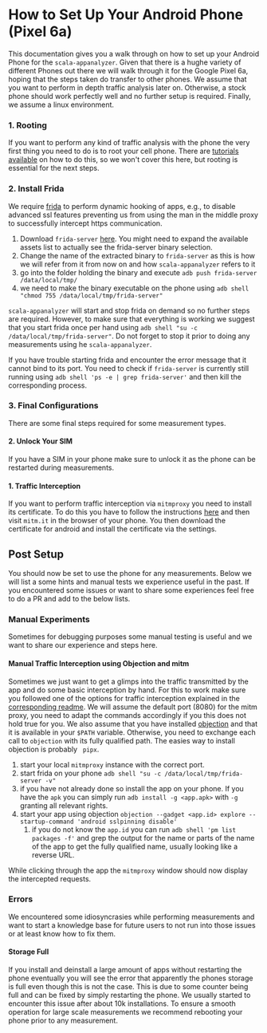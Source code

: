# How to Set Up Your Android Phone (Pixel 6a)

This documentation gives you a walk through on how to set up your Android Phone for the `scala-appanalyzer`.
Given that there is a hughe variety of different Phones out there we will walk through it for the Google Pixel 6a, 
hoping that the steps taken do transfer to other phones.
We assume that you want to perform in depth traffic analysis later on. Otherwise, a stock phone should work perfectly 
well and no further setup is required.
Finally, we assume a linux environment.

### 1. Rooting

If you want to perform any kind of traffic analysis with the phone the very first thing you need to do is to root your 
cell phone.
There are [tutorials available](https://www.xda-developers.com/how-to-unlock-bootloader-root-magisk-google-pixel-6a/) on how to do this, so we won't cover this here, but rooting is essential for the 
next steps.

### 2. Install Frida

We require [frida](https://frida.re/docs/android/) to perform dynamic hooking of apps, e.g., to disable advanced ssl 
features preventing us from using the man in the middle proxy to successfully intercept https communication.

1. Download `frida-server` [here](https://github.com/frida/frida/releases). You might need to expand the available 
assets list to actually see the frida-server binary selection.
2. Change the name of the extracted binary to `frida-server` as this is how we will refer from it from now on and 
how `scala-appanalyzer` refers to it
3. go into the folder holding the binary and execute `adb push frida-server /data/local/tmp/`
4. we need to make the binary executable on the phone using `adb shell "chmod 755 /data/local/tmp/frida-server"`

`scala-appanalyzer` will start and stop frida on demand so no further steps are required. However, to make sure that 
everything is working we suggest that you start frida once per hand
using `adb shell "su -c /data/local/tmp/frida-server"`. Do not forget to stop it prior to doing any measurements using 
he `scala-appanalyzer`.

If you have trouble starting frida and encounter the error message that it cannot bind to its port. You need to check 
if `frida-server` is currently still running using `adb shell 'ps -e | grep frida-server'` and then kill the 
corresponding process.

### 3. Final Configurations

There are some final steps required for some measurement types.

#### 2. Unlock Your SIM

If you have a SIM in your phone make sure to unlock it as the phone can be restarted during measurements.

#### 1. Traffic Interception

If you want to perform traffic interception via `mitmproxy` you need to install its certificate. To do this you have
to follow the instructions [here](./TRAFFIC_INTERCEPTION.md) and then visit `mitm.it` in the browser of your phone.
You then download the certificate for android and install the certificate via the settings.

## Post Setup

You should now be set to use the phone for any measurements. Below we will list a some hints and manual tests we 
experience useful in the past. If you encountered some issues or want to share some experiences feel free to do a PR
and add to the below lists.

### Manual Experiments

Sometimes for debugging purposes some manual testing is useful and we want to share our experience and steps here.

#### Manual Traffic Interception using Objection and mitm

Sometimes we just want to get a glimps into the traffic transmitted by the app and do some basic interception by hand.
For this to work make sure you followed one of the options for traffic interception explained in the 
[corresponding readme](./TRAFFIC_INTERCEPTION.md). We will assume the default port (8080) for the mitm proxy, you need to
adapt the commands accordingly if you this does not hold true for you. We also assume that you have installed 
[objection](https://github.com/sensepost/objection) and that it is available in your `$PATH` variable. Otherwise, you
need to exchange each call to `objection` with its fully qualified path. The easies way to install objection is 
probably ` pipx`.

1. start your local `mitmproxy` instance with the correct port. 
2. start frida on your phone `adb shell "su -c /data/local/tmp/frida-server -v"`
3. if you have not already done so install the app on your phone. If you have the `apk` you can simply run
`adb install -g <app.apk>` with `-g`  granting all relevant rights.
4. start your app using objection `objection --gadget <app.id> explore --startup-command 'android sslpinning disable'`
    1. if you do not know the `app.id` you can run `adb shell 'pm list packages -f'` and grep the output for the name or 
        parts of the name of the app to get the fully qualified name, usually looking like a reverse URL.

While clicking through the app the `mitmproxy` window should now display the intercepted requests. 

### Errors

We encountered some idiosyncrasies while performing measurements and want to start a knowledge base for future users
to not run into those issues or at least know how to fix them.

#### Storage Full

If you install and deinstall a large amount of apps without restarting the phone eventually you will see the error that 
apparently the phones storage is full even though this is not the case. This is due to some counter being full and can
be fixed by simply restarting the phone. We usually started to encounter this issue after about 10k installations.
To ensure a smooth operation for large scale measurements we recommend rebooting your phone prior to any measurement.

